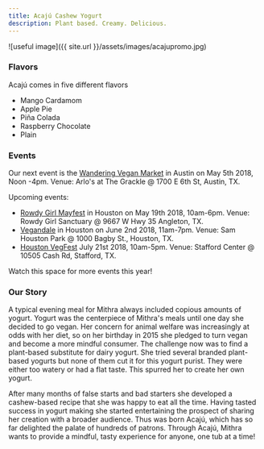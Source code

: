 ```yaml
---
title: Acajú Cashew Yogurt
description: Plant based. Creamy. Delicious.
---
```


![useful image]({{ site.url }}/assets/images/acajupromo.jpg)

### Flavors

Acajú comes in five different flavors
  - Mango Cardamom
  - Apple Pie
  - Piña Colada
  - Raspberry Chocolate
  - Plain

### Events

Our next event is the [Wandering Vegan Market](https://www.facebook.com/thewanderingveganatx/) in Austin on May 5th 2018, Noon -4pm. Venue: Arlo's at The Grackle @ 1700 E 6th St, Austin, TX. 

Upcoming events:
- [Rowdy Girl Mayfest](https://rowdygirlsanctuary.org/vegan-may-fest) in Houston on May 19th 2018, 10am-6pm. Venue: Rowdy Girl Sanctuary @ 9667 W Hwy 35 Angleton, TX.
- [Vegandale](https://www.vegandalefest.com/houston/) in Houston on June 2nd 2018, 11am-7pm. Venue: Sam Houston Park @ 1000 Bagby St., Houston, TX.
- [Houston VegFest](http://www.vegansocietyofpeace.org/vegfesthouston) July 21st 2018, 10am-5pm. Venue: Stafford Center @ 10505 Cash Rd, Stafford, TX.

Watch this space for more events this year!

### Our Story

A typical evening meal for Mithra always included copious amounts of yogurt. Yogurt was the centerpiece of Mithra's meals until one day she decided to go vegan. Her concern for animal welfare was increasingly at odds with her diet, so on her birthday in 2015 she pledged to turn vegan and become a more mindful consumer. The challenge now was to find a plant-based substitute for dairy yogurt. She tried several branded plant-based yogurts but none of them cut it for this yogurt purist. They were either too watery or had a flat taste. This spurred her to create her own yogurt.

After many months of false starts and bad starters she developed a cashew-based recipe that she was happy to eat all the time. Having tasted success in yogurt making she started entertaining the prospect of sharing her creation with a broader audience. Thus was born Acajú, which has so far delighted the palate of hundreds of patrons. Through Acajú, Mithra wants to provide a mindful, tasty experience for anyone, one tub at a time!
